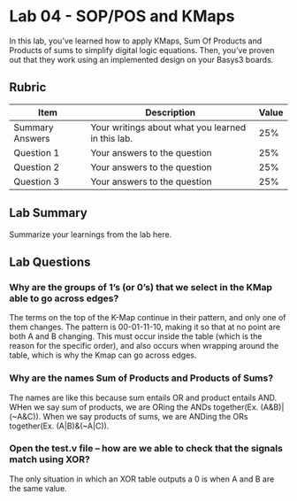 # Lab 04 - SOP/POS and KMaps

In this lab, you’ve learned how to apply KMaps, Sum Of Products and Products of
sums to simplify digital logic equations. Then, you’ve proven out that they work
using an implemented design on your Basys3 boards.

## Rubric

| Item | Description | Value |
| ---- | ----------- | ----- |
| Summary Answers | Your writings about what you learned in this lab. | 25% |
| Question 1 | Your answers to the question | 25% |
| Question 2 | Your answers to the question | 25% |
| Question 3 | Your answers to the question | 25% |

## Lab Summary

Summarize your learnings from the lab here.

## Lab Questions

### Why are the groups of 1’s (or 0’s) that we select in the KMap able to go across edges?
The terms on the top of the K-Map continue in their pattern, and only one of them changes. The pattern is 00-01-11-10, making it so that at no point are both A and B changing.
This must occur inside the table (which is the reason for the specific order), and also occurs when wrapping around the table, which is why the Kmap can go across edges.

### Why are the names Sum of Products and Products of Sums?
The names are like this because sum entails OR and product entails AND. WHen we say sum of products, we are ORing the ANDs together(Ex. (A&B)|(~A&C)). When we say products of sums, we are ANDing the ORs together(Ex. (A|B)&(~A|C)). 

### Open the test.v file – how are we able to check that the signals match using XOR?
The only situation in which an XOR table outputs a 0 is when A and B are the same value. 

